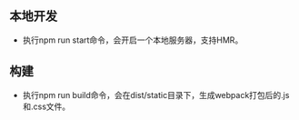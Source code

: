 
## 本地开发
*   执行npm run start命令，会开启一个本地服务器，支持HMR。

## 构建
*   执行npm run build命令，会在dist/static目录下，生成webpack打包后的.js和.css文件。

